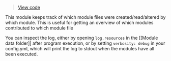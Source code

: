 > [View code](https://github.com/obsidian-html/obsidian-html/blob/master/obsidianhtml/modules/builtin/resource_logger.py)

This module keeps track of which module files were created/read/altered by which module. This is useful for getting an overview of which modules contributed to which module file

You can inspect the log, either by opening `log.resources` in the [[Module data folder]] after program execution, or by setting `verbosity: debug` in your config.yml, which will print the log to stdout when the modules have all been executed.